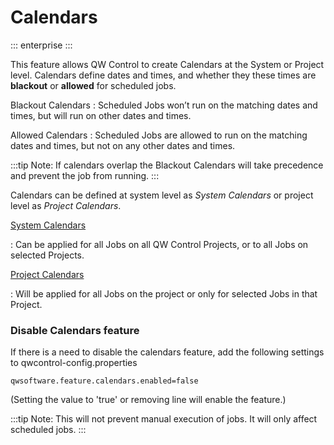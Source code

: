 # Calendars
::: enterprise
:::

This feature allows QW Control to create Calendars at the System or Project level.  Calendars define dates and times, and whether they these times are **blackout** or **allowed** for scheduled jobs.

Blackout Calendars
:   Scheduled Jobs won’t run on the matching dates and times, but will run on other dates and times.

Allowed Calendars
:   Scheduled Jobs are allowed to run on the matching dates and times, but not on any other dates and times.

:::tip
Note: If calendars overlap the Blackout Calendars will take precedence and prevent the job from running.
:::

Calendars can be defined at system level as *System Calendars* or project level as *Project Calendars*.

[System Calendars](/en/user-guide/calendars/system-calendars.md)

:   Can be applied for all Jobs on all QW Control Projects, or to all Jobs on selected Projects.

[Project Calendars](/en/user-guide/calendars/project-calendars.md)

:   Will be applied for all Jobs on the project or only for selected Jobs in that Project.

### Disable Calendars feature

If there is a need to disable the calendars feature, add the following settings to qwcontrol-config.properties

```properties
qwsoftware.feature.calendars.enabled=false
```

(Setting the value to 'true' or removing line will enable the feature.)

:::tip
Note: This will not prevent manual execution of jobs. It will only affect scheduled jobs.
:::
